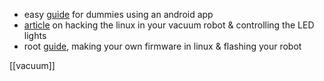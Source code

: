 - easy [guide](https://www.reddit.com/r/homeassistant/comments/fdrcz0/how_to_install_valetudo_re_on_a_xiaomi_robot/) for dummies using an android app
- [article](https://itooktheredpill.irgendwo.org/2020/rooting-xiaomi-vacuum-robot/) on hacking the linux in your vacuum robot & controlling the LED lights
- root [guide](https://github.com/pezema/home-vacuum), making your own firmware in linux & flashing your robot

[[vacuum]]
